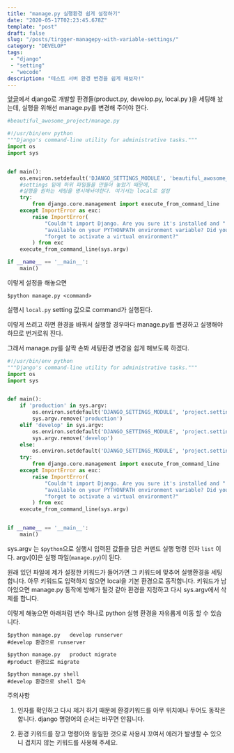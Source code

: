 ```yaml
---
title: "manage.py 실행환경 쉽게 설정하기"
date: "2020-05-17T02:23:45.678Z"
template: "post"
draft: false
slug: "/posts/tirgger-managepy-with-variable-settings/"
category: "DEVELOP"
tags:
 - "django"
 - "setting"
 - "wecode"
description: "테스트 서버 환경 변경을 쉽게 해보자!"
---
```


[앞글](https://rumbarum.github.io/posts/seperate-django-settings/)에서 django로 개발할 환경들(product.py, develop.py, local.py )을 세팅해 놨는데, 실행을 위해선 manage.py를 변경해 주어야 한다. 

```python
#beautiful_awosome_project/manage.py 

#!/usr/bin/env python
"""Django's command-line utility for administrative tasks."""
import os
import sys


def main():
    os.environ.setdefault('DJANGO_SETTINGS_MODULE', 'beautiful_awosome_project.settings.local')
    #settings 밑에 하위 파일들을 만들어 놓았기 때문에, 
    #실행을 원하는 세팅을 명시해놔야한다. 여기서는 local로 설정
    try:
        from django.core.management import execute_from_command_line
    except ImportError as exc:
        raise ImportError(
            "Couldn't import Django. Are you sure it's installed and "
            "available on your PYTHONPATH environment variable? Did you "
            "forget to activate a virtual environment?"
        ) from exc
    execute_from_command_line(sys.argv)

if __name__ == '__main__':
    main()

```

이렇게 설정을 해놓으면 

```shell
$python manage.py <command>
```

실행시  `local.py` setting 값으로 command가 실행된다.

이렇게 쓰려고 하면  환경을 바꿔서 실행할 경우마다 manage.py를 변경하고 실행해야하므로 번거로워 진다. 

그래서 manage.py를 살짝 손봐 세팅환경 변경을 쉽게 해보도록 하겠다. 

```python
#!/usr/bin/env python
"""Django's command-line utility for administrative tasks."""
import os
import sys


def main():
    if 'production' in sys.argv:
        os.environ.setdefault('DJANGO_SETTINGS_MODULE', 'project.settings.production')
        sys.argv.remove('production')
    elif 'develop' in sys.argv:
        os.environ.setdefault('DJANGO_SETTINGS_MODULE', 'project.settings.develop')
        sys.argv.remove('develop')
    else:
        os.environ.setdefault('DJANGO_SETTINGS_MODULE', 'project.settings.local')
    try:
        from django.core.management import execute_from_command_line
    except ImportError as exc:
        raise ImportError(
            "Couldn't import Django. Are you sure it's installed and "
            "available on your PYTHONPATH environment variable? Did you "
            "forget to activate a virtual environment?"
        ) from exc
    execute_from_command_line(sys.argv)


if __name__ == '__main__':
    main()
```

sys.argv 는  `$python`으로 실행시 입력된 값들을 담은 커맨드 실행 명령 인자 `list` 이다. argv[0]은 실행 파일(`manage.py`)이 된다.

원래 있던 파일에 제가 설정한 키워드가 들어가면 그 키워드에 맞추어 실행환경을 세팅합니다. 아무 키워드도 입력하지 않으면 local을 기본 환경으로 동작합니다. 키워드가 남아있으면 manage.py 동작에 방해가 될것 같아 환경을 지정하고 다시 sys.argv에서 삭제를 합니다.

이렇게 해놓으면 아래처럼 변수 하나로 python 실행 환경을 자유롭게 이동 할 수 있습니다.

```shell
$python manage.py	develop runserver
#develop 환경으로 runserver

$python manage.py	product migrate
#product 환경으로 migrate

$python manage.py shell
#develop 환경으로 shell 접속
```

주의사항  

1. 인자를 확인하고 다시 제거 하기 때문에 환경키워드를 아무 위치에나 두어도 동작은 합니다. django 명령어의 순서는 바꾸면 안됩니다. 

2. 환경 키워드를 장고 명령어와 동일한 것으로 사용시 꼬여서 에러가 발생할 수 있으니 겹치지 않는 키워드를 사용해 주세요.
